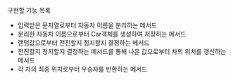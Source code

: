 구현할 기능 목록

- 입력받은 문자열로부터 자동차 이름을 분리하는 메서드
- 분리한 자동차 이름으로부터 Car객체를 생성하여 저장하는 메서드
- 랜덤값으로부터 전진할지 정지할지 결정하는 메서드
- 전진할지 정지할지 결정하는 메서드를 통해 나온 값으로부터 차의 위치를 갱신하는 메서드
- 각 차의 최종 위치로부터 우승자를 반환하는 메서드